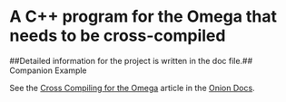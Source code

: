 # A C++ program for the Omega that needs to be cross-compiled

##Detailed information for the project is written in the doc file.## Companion Example

See the [Cross Compiling for the Omega](https://docs.onion.io/omega2-docs/cross-compiling.html) article in the [Onion Docs](https://docs.onion.io).
